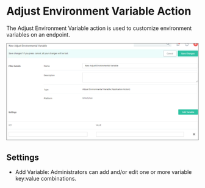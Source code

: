 [title]: # (Adjust Environment Variable)
[tags]: # (actions,*nix)
[priority]: # (2)
# Adjust Environment Variable Action

The Adjust Environment Variable action is used to customize environment variables on an endpoint.

![adjust environment variable](images/adj-env-var.png "Adjust Environment Variable Action page")

## Settings

* Add Variable: Administrators can add and/or edit one or more variable key:value combinations.
